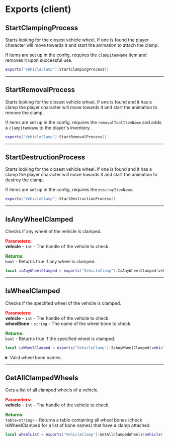 # Exports (client)

## StartClampingProcess

Starts looking for the closest vehicle wheel. If one is found the player character will move 
towards it and start the animation to attach the clamp.

If items are set up in the config, requires the `clampItemName` item and removes it upon successful 
use.

```lua
exports["VehicleClamp"]:StartClampingProcess()
```

***

## StartRemovalProcess

Starts looking for the closest vehicle wheel. If one is found and it has a clamp the player 
character will move towards it and start the animation to remove the clamp.

If items are set up in the config, requires the `removalToolItemName` and adds a `clampItemName` to 
the player's inventory.

```lua
exports["VehicleClamp"]:StartRemovalProcess()
```

***

## StartDestructionProcess

Starts looking for the closest vehicle wheel. If one is found and it has a clamp the player 
character will move towards it and start the animation to destroy the clamp.

If items are set up in the config, requires the `destroyItemName`.

```lua
exports["VehicleClamp"]:StartDestructionProcess()
```

***

## IsAnyWheelClamped

Checks if any wheel of the vehicle is clamped.

<font style="color:red;">**Parameters:**</font><br>
**vehicle** - `int` - The handle of the vehicle to check.

<font style="color:green;">**Returns:**</font><br>
`bool` - Returns true if any wheel is clamped.

```lua
local isAnyWheelClamped = exports["VehicleClamp"]:IsAnyWheelClamped(vehicle)
```

***

## IsWheelClamped

Checks if the specified wheel of the vehicle is clamped.

<font style="color:red;">**Parameters:**</font><br>
**vehicle** - `int` - The handle of the vehicle to check.<br>
**wheelBone** - `string` - The name of the wheel bone to check.

<font style="color:green;">**Returns:**</font><br>
`bool` - Returns true if the specified wheel is clamped.

```lua
local isWheelClamped = exports["VehicleClamp"]:IsAnyWheelClamped(vehicle, wheelBone)
```

<details>
<summary>Valid wheel bone names:</summary>

* Front left: `wheel_lf`
* Front right: `wheel_rf`
* Rear left: `wheel_lr`
* Rear right: `wheel_rr`
* Middle left: `wheel_lm`, `wheel_lm1`, `wheel_lm2`, `wheel_lm3`
* Middle right: `wheel_rm`, `wheel_rm1`, `wheel_rm2`, `wheel_rm3`

</details>

***

## GetAllClampedWheels

Gets a list of all clamped wheels of a vehicle.

<font style="color:red;">**Parameters:**</font><br>
**vehicle** - `int` - The handle of the vehicle to check.

<font style="color:green;">**Returns:**</font><br>
`table<string>` - Returns a table containing all wheel bones (check IsWheelClamped for a list of 
bone names) that have a clamp attached.

```lua
local wheelList = exports["VehicleClamp"]:GetAllClampedWheels(vehicle)
```

